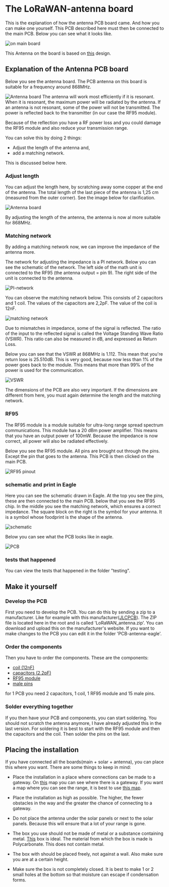 # The LoRaWAN-antenna board

This is the explanation of how the antenna PCB board came. And how you can make one yourself.
This PCB described here must then be connected to the main PCB. Below you can see what it looks like.

![on main board](./img/onMainBoard.png)

This Antenna on the board is based on [this](http://www.ti.com/lit/an/swra228c/swra228c.pdf) design.

## Explanation of the Antenna PCB board

Below you see the antenna board. The PCB antenna on this board is suitable for a frequency around 868MHz.

![Antenna board](./img/Antenna_board.png)
The antenna will work most efficiently if it is resonant. When it is resonant, the maximum power will be radiated by the antenna. If an antenna is not resonant, some of the power will not be transmitted. The power is reflected back to the transmitter (in our case the RF95 module).

Because of the reflection you have a RF power loss and you could damage the RF95 module and also reduce your transmission range.

You can solve this by doing 2 things:

* Adjust the length of the antenna and,
* add a matching network.

This is discussed below here.

### Adjust length

You can adjust the length here, by scratching away some copper at the end of the antenna. The total length of the last piece of the antenna is 1,25 cm (measured from the outer corner). See the image below for clarification.

![Antenna board](./img/distance.png)

By adjusting the length of the antenna, the antenna is now al more suitable for 868MHz.

### Matching network

By adding a matching network now, we can improve the impedance of the antenna more.

The network for adjusting the impedance is a PI network. Below you can see the schematic of the network. The left side of the math unit is connected to the RF95 (the antenna output = pin 9). The right side of the unit is connected to the antenna.

![PI-network](./img/PI-network.png)

You can observe the matching network below. This consists of 2 capacitors and 1 coil. The values of the capacitors are 2,2pF. The value of the coil is 12nF.

![matching network](./img/matching_network.png)

Due to mismatches in impedance, some of the signal is reflected. The ratio of the input to the reflected signal is called the Voltage Standing Wave Ratio (VSWR). This ratio can also be measured in dB, and expressed as Return Loss.

Below you can see that the VSWR at 868MHz is 1.112. This mean that you're return lose is 25.510dB. This is very good, because now less than 1% of the power goes back to the module. This means that more than 99% of the power is used for the communication.

![VSWR](./img/VSWR.png)


The dimensions of the PCB are also very important. If the dimensions are different from here, you must again determine the length and the matching network.

### RF95

The RF95 module is a module suitable for ultra-long range spread spectrum communications. This module has a 20 dBm power amplifier. This means that you have an output power of 100mW. Because the impedance is now correct, all power will also be radiated effectively.

Below you see the RF95 module. All pins are brought out through the pins. Except the pin that goes to the antenna.
This PCB is then clicked on the main PCB.

![RF95 pinout](./img/RF95-pinout.png)

### schematic and print in Eagle

Here you can see the schematic drawn in Eagle. At the top you see the pins, these are then connected to the main PCB. below that you see the RF95 chip.
In the middle you see the matching network, which ensures a correct impedance.
The square block on the right is the symbol for your antenna. It is a symbol whose foodprint is the shape of the antenna.

![schematic](./img/schematic.png)

Below you can see what the PCB looks like in eagle.

![PCB](./img/PCB.png)

### tests that happened

You can view the tests that happened in the folder "testing".

## Make it yourself

### Develop the PCB

First you need to develop the PCB. You can do this by sending a zip to a manufacturer. Like for example with this manufacturer([JLCPCB](https://jlcpcb.com/)).
The ZIP file is located here in the root and is called 'LoRaWAN_antenna.zip'. You can download and upload this on the manufacturer's website. If you want to make changes to the PCB you can edit it in the folder 'PCB-antenna-eagle'.

### Order the components

Then you have to order the components. These are the components:

* [coil (12nF)](https://be.farnell.com/te-connectivity/36502a12njtdg/inductor-12n-5-0805-case/dp/1265504?st=)
* [capacitors (2.2pF)](https://be.farnell.com/vishay/vj0805a2r2bxapw1bc/cap-2-2pf-50v-c0g-np0-0805/dp/2896503?st=)
* [RF95 module](https://www.antratek.be/rfm95-lora-module)
* [male pins](https://be.farnell.com/harwin/m20-9990846/connector-header-tht-2-54mm-8way/dp/1022257)

for 1 PCB you need 2 capacitors, 1 coil, 1 RF95 module and 15 male pins.

### Solder everything together

If you then have your PCB and components, you can start soldering.
You should not scratch the antenna anymore, I have already adjusted this in the last version.
For soldering it is best to start with the RF95 module and then the capacitors and the coil.
Then solder the pins on the last.

## Placing the installation

If you have connected all the boards(main + solar + antenna), you can place this where you want.
There are some things to keep in mind:

* Place the installation in a place where connections can be made to a gateway. On [this](https://www.thethingsnetwork.org/map) map you can see where there is a gateway. If you want a map where you can see the range, it is best to use [this map](https://ttnmapper.org/).

* Place the installation as high as possible. The higher, the fewer obstacles in the way and the greater the chance of connecting to a gateway.

* Do not place the antenna under the solar panels or next to the solar panels. Because this will ensure that a lot of your range is gone.

* The box you use should not be made of metal or a substance containing metal. [This](http://www.farnell.com/datasheets/2360495.pdf?_ga=2.70667346.396449874.1589637555-1552518953.1588835899&_gac=1.258009592.1589039175.CjwKCAjwqdn1BRBREiwAEbZcR9CB4ETaMQ7lKFncoM-7RMHN5OMiYtTP339AnwNVqZjWkSkDVfl0shoCSGMQAvD_BwE) box is ideal. The material from which the box is made is Polycarbonate. This does not contain metal.

* The box with should be placed freely, not against a wall. Also make sure you are at a certain height.

* Make sure the box is not completely closed. It is best to make 1 or 2 small holes at the bottom so that moisture can escape if condensation forms.
